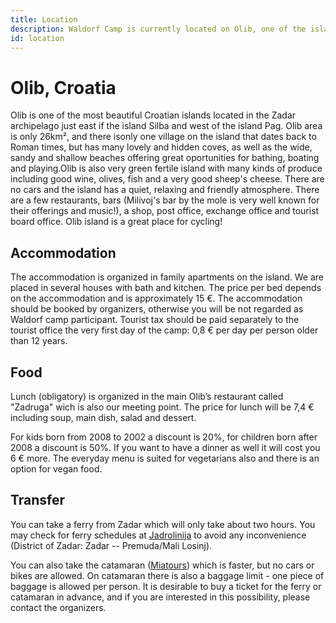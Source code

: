 ```yaml
---
title: Location
description: Waldorf Camp is currently located on Olib, one of the islands in the Zadar archipelago.
id: location
---
```


# Olib, Croatia

Olib is one of the most beautiful Croatian islands located in the Zadar
archipelago just east if the island Silba and west of the island Pag. Olib
area is only 26km², and there isonly one village on the island that dates
back to Roman times, but has many lovely and hidden coves, as well as the
wide, sandy and shallow beaches offering great oportunities for bathing,
boating and playing.Olib is also very green fertile island with many kinds
of produce including good wine, olives, fish and a very good sheep's
cheese. There are no cars and the island has a quiet, relaxing and
friendly atmosphere. There are a few restaurants, bars (Milivoj's bar by
the mole is very well known for their offerings and music!), a shop, post
office, exchange office and tourist board office. Olib island is a great
place for cycling!

## Accommodation

The accommodation is organized in family apartments on the island. We are
placed in several houses with bath and kitchen. The price per bed depends
on the accommodation and is approximately 15 €. The accommodation should be
booked by organizers, otherwise you will be not regarded as Waldorf camp
participant. Tourist tax should be paid separately to the tourist office
the very first day of the camp: 0,8 € per day per person older than 12
years.

## Food

Lunch (obligatory) is organized in the main Olib’s restaurant called
"Zadruga" wich is also our meeting point. The price for lunch will be 7,4 €
including soup, main dish, salad and dessert.

For kids born from 2008 to 2002 a discount is 20%, for children born after
2008 a discount is 50%. If you want to have a dinner as well it will cost
you 6 € more. The everyday menu is suited for vegetarians also and there is
an option for vegan food.

## Transfer

You can take a ferry from Zadar which will only take about two hours. You
may check for ferry schedules at [Jadrolinija](http://www.jadrolinija.hr)
to avoid any inconvenience (District of Zadar: Zadar -- Premuda/Mali
Losinj).

You can also take the catamaran ([Miatours](http://www.miatours.hr)) which
is faster, but no cars or bikes are allowed. On catamaran there is also a
baggage limit - one piece of baggage is allowed per person. It is desirable
to buy a ticket for the ferry or catamaran in advance, and if you are
interested in this possibility, please contact the organizers.

